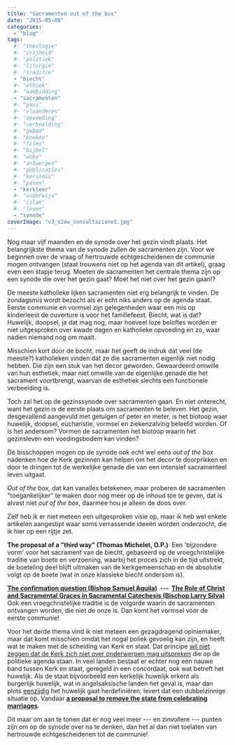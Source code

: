 ```yaml
---
title: "Sacramenten out of the box"
date: "2015-05-08"
categories: 
  - "blog"
tags:
  #- "theologie"
  #- "vrijheid"
  #- "politiek"
  #- "liturgie"
  #- "traditie"
  - "biecht"
  #- "ethiek"
  #- "aanbidding"
  - "sacramenten"
  #- "paus"
  #- "vlaanderen"
  #- "opvoeding"
  #- "verbeelding"
  #- "gebed"
  #- "boeken"
  #- "films"
  #- "bijbel"
  #- "woke"
  #- "antwerpen"
  #- "publicaties"
  #- "kerstmis"
  #- "pasen"
  - "kerkleer"
  #- "onderwijs"
  #- "islam"
  #- "leven"
  - "synode"
coverImage: "v3_s2ew_consultazione1.jpg"
---
```


Nog maar vijf maanden en de synode over het gezin vindt plaats. Het belangrijkste thema van de synode zullen de sacramenten zijn. Voor we beginnen over de vraag of hertrouwde echtgescheidenen de communie mogen ontvangen (staat trouwens niet op het agenda van dit artikel), graag even een stapje terug. Moeten de sacramenten het centrale thema zijn op een synode die over het gezin gaat? Moet het niet over het gezin gaan!?

De meeste katholieke lijken sacramenten niet erg belangrijk te vinden. De zondagsmis wordt bezocht als er echt niks anders op de agenda staat. Eerste communie en vormsel zijn gelegenheden waar een mis op kinderleest de ouverture is voor het familiefeest. Biecht, wat is dat? Huwelijk, doopsel, ja dat mag nog, maar hoeveel loze beloftes worden er niet uitgesproken over kwade dagen en katholieke opvoeding en zo, waar nadien niemand nog om maalt.

Misschien kort door de bocht, maar het geeft de indruk dat veel (de meeste?) katholieken vinden dat ze die sacramenten eigenlijk niet nodig hebben. Die zijn een stuk van het decor geworden. Gewaardeerd omwille van hun esthetiek, maar niet omwille van de eigenlijke genade die het sacrament voortbrengt, waarvan de esthetiek slechts een functionele verbeelding is.

Toch zal het op de gezinssynode over sacramenten gaan. En niet onterecht, want het gezin is de eerste plaats om sacramenten te beleven. Het gezin, desgevallend aangevuld met getuigen of peter en meter, is het biotoop waar huwelijk, doopsel, eucharistie, vormsel en ziekenzalving beleefd worden. Of is het andersom? Vormen de sacramenten het biotoop waarin het gezinsleven een voedingsbodem kan vinden?

De bisschoppen mogen op de synode ook echt wel eens _out of the box_ nadenken hoe de Kerk gezinnen kan helpen om het decor te doorprikken en door te dringen tot de werkelijke genade die van een intensief sacramenteel leven uitgaat.

_Out of the box,_ dat kan vanalles betekenen, maar proberen de sacramenten "toegankelijker" te maken door nog meer op de inhoud toe te geven, dat is alvast niet _out of the box_, daarmee hou je alleen de doos over.

Zelf heb ik er niet meteen een uitgesproken visie op, maar ik heb wel enkele artikelen aangestipt waar soms verrassende ideeën worden onderzocht, die ik hier op een rijtje zet.

**The proposal of a "third way" (Thomas Michelet, O.P.)**  Een 'bijzondere vorm' voor het sacrament van de biecht, gebaseerd op de vroegchristelijke traditie van boete en verzoening, waarbij het proces zich in de tijd uitstrekt, de boeteling deel blijft uitmaken van de kerkgemeenschap en de absolutie volgt op de boete (wat in onze klassieke biecht ondersom is).

**[The confirmation question (Bishop Samuel Aquila)](https://incaelo.wordpress.com/2012/03/12/the-confirmation-question/)  ---  [The Role of Christ and Sacramental Graces in Sacramental Catechesis (Bischop Larry Silva)](http://www.catholicculture.org/culture/liturgicalyear/blog/index.cfm?id=198)** Ook een vroegchristelijke traditie is de volgorde waarin de sacramenten ontvangen worden, die niet de onze is. Dan komt het vormsel vóór de eerste communie!

Voor het derde thema vind ik niet meteen een gezagdragend opiniemaker, maar dat komt misschien omdat het nogal poliek gevoelig kan zijn, en heeft wat te maken met de scheiding van Kerk en staat. Dat principe [wil niet zeggen dat de Kerk zich niet over onderwerpen mag uitspreken](https://geudens.wordpress.com/2015/04/24/mgr-mutsaerts-de-scheiding-van-kerk-en-staat-betekent-niet-de-scheiding-van-religie-en-politiek-dat-een-gangbare-misvatting/) die op de politieke agenda staan. In veel landen bestaat er echter nog een nauwe band tussen Kerk en staat, geregeld in een concordaat, ook wat betreft het huwelijk. Als de staat bijvoorbeeld een kerkelijk huwelijk erkent als burgerlijk huwelijk, wat in angelsaksische landen het geval is, maar dan plots [eenzijdig](http://liefdeentrouwaandekerk.blogspot.be/2015/01/paus-tegen-herdefiniering-huwelijk.html) het huwelijk gaat herdefiniëren, levert dat een dubbelzinnige situatie op. Vandaar **[a proposal to remove the state from celebrating marriages](http://vivificat1.blogspot.be/2015/05/plan-b-on-marriage-proposal-to-remove.html)**.

Dit maar om aan te tonen dat er nog veel meer --- en zinvollere --- punten zijn om op de synode over na te denken, dan het al dan niet toelaten van hertrouwde echtgescheidenen tot de communie!
